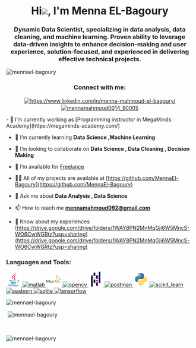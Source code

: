 <h1 align="center">Hi<img width="30px" src="https://raw.githubusercontent.com/iampavangandhi/iampavangandhi/master/gifs/Hi.gif">, I'm Menna EL-Bagoury</h1>
<h3 align="center">Dynamic Data Scientist, specializing in data analysis, data cleaning, and machine learning. Proven ability to leverage data-driven insights to enhance decision-making and user experience, solution-focused, and experienced in delivering effective technical projects.</h3>

<p align="left"> <img src="https://komarev.com/ghpvc/?username=mennael-bagoury&label=Profile%20views&color=0e75b6&style=flat" alt="mennael-bagoury" /> </p>
<h3 align="center">Connect with me:</h3>
<p align="center">
<a href="https://linkedin.com/in/https://www.linkedin.com/in/menna-mahmoud-el-bagoury/" target="blank"><img align="center" src="https://raw.githubusercontent.com/rahuldkjain/github-profile-readme-generator/master/src/images/icons/Social/linked-in-alt.svg" alt="https://www.linkedin.com/in/menna-mahmoud-el-bagoury/" height="30" width="40" /></a>
<a href="https://discord.gg/mennamahmoud0014_90005" target="blank"><img align="center" src="https://raw.githubusercontent.com/rahuldkjain/github-profile-readme-generator/master/src/images/icons/Social/discord.svg" alt="mennamahmoud0014_90005" height="30" width="40" /></a>
</p>
- 🔭 I’m currently working as [Programming instructor in MegaMinds Academy](https://megaminds-academy.com/)

- 🌱 I’m currently learning **Data Science ,Machine Learning**

- 👯 I’m looking to collaborate on **Data Science , Data Cleaning , Decision Making**

- 🤝 I’m available for [Freelance](https://www.upwork.com/freelancers/~01a33b4581c8abf988?mp_source=share)

- 👨‍💻 All of my projects are available at [https://github.com/MennaEl-Bagoury](https://github.com/MennaEl-Bagoury)

- 💬 Ask me about **Data Analysis , Data Science**

- 📫 How to reach me **mennamahmoud092@gmail.com**

- 📄 Know about my experiences [https://drive.google.com/drive/folders/1WAY8PN2MnMqGji6W5MncS-WO6CwWGRtz?usp=sharing](https://drive.google.com/drive/folders/1WAY8PN2MnMqGji6W5MncS-WO6CwWGRtz?usp=sharing)


<h3 align="left">Languages and Tools:</h3>
<p align="left"> <a href="https://www.java.com" target="_blank" rel="noreferrer"> <img src="https://raw.githubusercontent.com/devicons/devicon/master/icons/java/java-original.svg" alt="java" width="40" height="40"/> </a> <a href="https://www.mathworks.com/" target="_blank" rel="noreferrer"> <img src="https://upload.wikimedia.org/wikipedia/commons/2/21/Matlab_Logo.png" alt="matlab" width="40" height="40"/> </a> <a href="https://www.mysql.com/" target="_blank" rel="noreferrer"> <img src="https://raw.githubusercontent.com/devicons/devicon/master/icons/mysql/mysql-original-wordmark.svg" alt="mysql" width="40" height="40"/> </a> <a href="https://opencv.org/" target="_blank" rel="noreferrer"> <img src="https://www.vectorlogo.zone/logos/opencv/opencv-icon.svg" alt="opencv" width="40" height="40"/> </a> <a href="https://pandas.pydata.org/" target="_blank" rel="noreferrer"> <img src="https://raw.githubusercontent.com/devicons/devicon/2ae2a900d2f041da66e950e4d48052658d850630/icons/pandas/pandas-original.svg" alt="pandas" width="40" height="40"/> </a> <a href="https://postman.com" target="_blank" rel="noreferrer"> <img src="https://www.vectorlogo.zone/logos/getpostman/getpostman-icon.svg" alt="postman" width="40" height="40"/> </a> <a href="https://www.python.org" target="_blank" rel="noreferrer"> <img src="https://raw.githubusercontent.com/devicons/devicon/master/icons/python/python-original.svg" alt="python" width="40" height="40"/> </a> <a href="https://scikit-learn.org/" target="_blank" rel="noreferrer"> <img src="https://upload.wikimedia.org/wikipedia/commons/0/05/Scikit_learn_logo_small.svg" alt="scikit_learn" width="40" height="40"/> </a> <a href="https://seaborn.pydata.org/" target="_blank" rel="noreferrer"> <img src="https://seaborn.pydata.org/_images/logo-mark-lightbg.svg" alt="seaborn" width="40" height="40"/> </a> <a href="https://www.sqlite.org/" target="_blank" rel="noreferrer"> <img src="https://www.vectorlogo.zone/logos/sqlite/sqlite-icon.svg" alt="sqlite" width="40" height="40"/> </a> <a href="https://www.tensorflow.org" target="_blank" rel="noreferrer"> <img src="https://www.vectorlogo.zone/logos/tensorflow/tensorflow-icon.svg" alt="tensorflow" width="40" height="40"/> </a> </p>

<p><img align="left" src="https://github-readme-stats.vercel.app/api/top-langs?username=mennael-bagoury&show_icons=true&locale=en&layout=compact" alt="mennael-bagoury" /></p>
<br>
<p>&nbsp;<img align="center" src="https://github-readme-stats.vercel.app/api?username=mennael-bagoury&show_icons=true&locale=en" alt="mennael-bagoury" /></p>
<br>
<p><img align="center" src="https://github-readme-streak-stats.herokuapp.com/?user=mennael-bagoury&" alt="mennael-bagoury" /></p>


